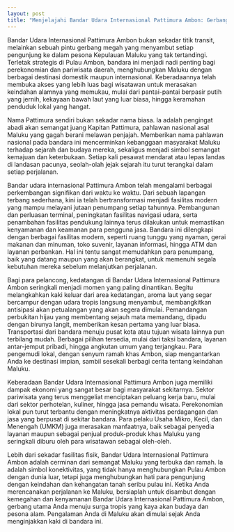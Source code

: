 ```yaml
---
layout: post
title: "Menjelajahi Bandar Udara Internasional Pattimura Ambon: Gerbang Menuju Surga Cengkeh"
---
```


Bandar Udara Internasional Pattimura Ambon bukan sekadar titik transit, melainkan sebuah pintu gerbang megah yang menyambut setiap pengunjung ke dalam pesona Kepulauan Maluku yang tak tertandingi. Terletak strategis di Pulau Ambon, bandara ini menjadi nadi penting bagi perekonomian dan pariwisata daerah, menghubungkan Maluku dengan berbagai destinasi domestik maupun internasional. Keberadaannya telah membuka akses yang lebih luas bagi wisatawan untuk merasakan keindahan alamnya yang memukau, mulai dari pantai-pantai berpasir putih yang jernih, kekayaan bawah laut yang luar biasa, hingga keramahan penduduk lokal yang hangat.

Nama Pattimura sendiri bukan sekadar nama biasa. Ia adalah pengingat abadi akan semangat juang Kapitan Pattimura, pahlawan nasional asal Maluku yang gagah berani melawan penjajah. Memberikan nama pahlawan nasional pada bandara ini mencerminkan kebanggaan masyarakat Maluku terhadap sejarah dan budaya mereka, sekaligus menjadi simbol semangat kemajuan dan keterbukaan. Setiap kali pesawat mendarat atau lepas landas di landasan pacunya, seolah-olah jejak sejarah itu turut terangkai dalam setiap perjalanan.

Bandar udara internasional Pattimura Ambon telah mengalami berbagai perkembangan signifikan dari waktu ke waktu. Dari sebuah lapangan terbang sederhana, kini ia telah bertransformasi menjadi fasilitas modern yang mampu melayani jutaan penumpang setiap tahunnya. Pembangunan dan perluasan terminal, peningkatan fasilitas navigasi udara, serta penambahan fasilitas pendukung lainnya terus dilakukan untuk memastikan kenyamanan dan keamanan para pengguna jasa. Bandara ini dilengkapi dengan berbagai fasilitas modern, seperti ruang tunggu yang nyaman, gerai makanan dan minuman, toko suvenir, layanan informasi, hingga ATM dan layanan perbankan. Hal ini tentu sangat memudahkan para penumpang, baik yang datang maupun yang akan berangkat, untuk memenuhi segala kebutuhan mereka sebelum melanjutkan perjalanan.

Bagi para pelancong, kedatangan di Bandar Udara Internasional Pattimura Ambon seringkali menjadi momen yang paling dinantikan. Begitu melangkahkan kaki keluar dari area kedatangan, aroma laut yang segar bercampur dengan udara tropis langsung menyambut, membangkitkan antisipasi akan petualangan yang akan segera dimulai. Pemandangan perbukitan hijau yang membentang sejauh mata memandang, dipadu dengan birunya langit, memberikan kesan pertama yang luar biasa. Transportasi dari bandara menuju pusat kota atau tujuan wisata lainnya pun terbilang mudah. Berbagai pilihan tersedia, mulai dari taksi bandara, layanan antar-jemput pribadi, hingga angkutan umum yang terjangkau. Para pengemudi lokal, dengan senyum ramah khas Ambon, siap mengantarkan Anda ke destinasi impian, sambil sesekali berbagi cerita tentang keindahan Maluku.

Keberadaan Bandar Udara Internasional Pattimura Ambon juga memiliki dampak ekonomi yang sangat besar bagi masyarakat sekitarnya. Sektor pariwisata yang terus menggeliat menciptakan peluang kerja baru, mulai dari sektor perhotelan, kuliner, hingga jasa pemandu wisata. Perekonomian lokal pun turut terbantu dengan meningkatnya aktivitas perdagangan dan jasa yang berpusat di sekitar bandara. Para pelaku Usaha Mikro, Kecil, dan Menengah (UMKM) juga merasakan manfaatnya, baik sebagai penyedia layanan maupun sebagai penjual produk-produk khas Maluku yang seringkali diburu oleh para wisatawan sebagai oleh-oleh.

Lebih dari sekadar fasilitas fisik, Bandar Udara Internasional Pattimura Ambon adalah cerminan dari semangat Maluku yang terbuka dan ramah. Ia adalah simbol konektivitas, yang tidak hanya menghubungkan Pulau Ambon dengan dunia luar, tetapi juga menghubungkan hati para pengunjung dengan keindahan dan kehangatan tanah seribu pulau ini. Ketika Anda merencanakan perjalanan ke Maluku, bersiaplah untuk disambut dengan kemegahan dan kenyamanan Bandar Udara Internasional Pattimura Ambon, gerbang utama Anda menuju surga tropis yang kaya akan budaya dan pesona alam. Pengalaman Anda di Maluku akan dimulai sejak Anda menginjakkan kaki di bandara ini.
